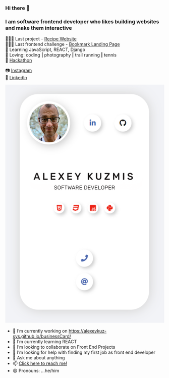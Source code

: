 ### Hi there 👋
### I am software frontend developer who likes building websites and make them interactive

👨🏼‍💻 Last project - [Recipe Website](https://my-recipe-ms3.herokuapp.com/)
<br>
👨🏼‍💻 Last frontend challenge - [Bookmark Landing Page](https://bookmark-landing-page-alexeykuz-sys.vercel.app/)
<br>
🧠  Learning  JavaScript, REACT, Django 
<br>
💜 Loving:  coding **|** photography **|** trail running **|** tennis
<br>
:1st_place_medal: [Hackathon](https://github.com/alexeykuz-sys/hackathon-doubleShamrocks)



📷 [Instagram](https://www.instagram.com/icmodels.uk/)
<br>
👔 [LinkedIn](https://www.linkedin.com/in/alexey-kuzmis-5464762/)
<br>

![](https://github.com/alexeykuz-sys/Alexey-Kuzmis/blob/main/business%20card.PNG)



- 🔭 I’m currently working on https://alexeykuz-sys.github.io/businessCard/
- 🌱 I’m currently learning REACT
- 👯 I’m looking to collaborate on Front End Projects
- 🤔 I’m looking for help with finding my first job as front end developer
- 💬 Ask me about anything
- 📫 [Click here to reach me!]( https://alexeykuz-sys.github.io/businessCard/)
- 😄 Pronouns: ...he/him

